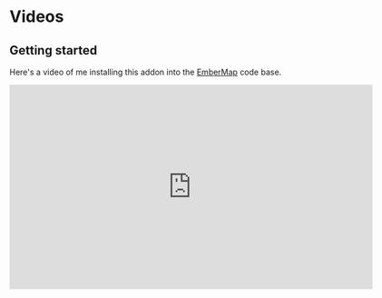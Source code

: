 # Videos

## Getting started

Here's a video of me installing this addon into the [EmberMap](https://embermap.com) code base.

<section class="text-left">
  <iframe
    width="640"
    height="360"
    src="https://www.youtube.com/embed/CNCR9fTAyTQ?rel=0"
    frameborder="0"
    allow="autoplay; encrypted-media"
    allowfullscreen></iframe>
</section>
